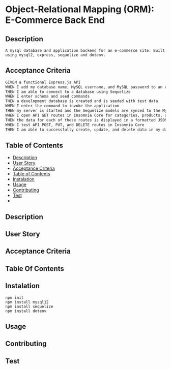 # Object-Relational Mapping (ORM): E-Commerce Back End

## Description

```A mysql database and application backend for an e-commerce site. Built using mysql2, express, sequelize and dotenv.```

## Acceptance Criteria

```md
GIVEN a functional Express.js API
WHEN I add my database name, MySQL username, and MySQL password to an environment variable file
THEN I am able to connect to a database using Sequelize
WHEN I enter schema and seed commands
THEN a development database is created and is seeded with test data
WHEN I enter the command to invoke the application
THEN my server is started and the Sequelize models are synced to the MySQL database
WHEN I open API GET routes in Insomnia Core for categories, products, or tags
THEN the data for each of these routes is displayed in a formatted JSON
WHEN I test API POST, PUT, and DELETE routes in Insomnia Core
THEN I am able to successfully create, update, and delete data in my database
```

## Table of Contents
- [Description](#Description)
- [User Story](#UserStory)
- [Acceptance Criteria](#AcceptanceCriteria)
- [Table of Contents](#tableOfContents)
- [Instalation](#Instalation)
- [Usage](#Usage)
- [Contributing](#Contributing)
- [Test](#Test)
- 
## Description

## User Story

## Acceptance Criteria
## Table Of Contents
## Instalation
```
npm init
npm install mysql12
npm install sequelize
npm install dotenv
```
## Usage
## Contributing
## Test
